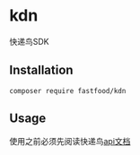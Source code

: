 # kdn
快递鸟SDK

## Installation
```
composer require fastfood/kdn
```

## Usage
使用之前必须先阅读快递鸟[api文档](http://www.kdniao.com/api-all)



### 
